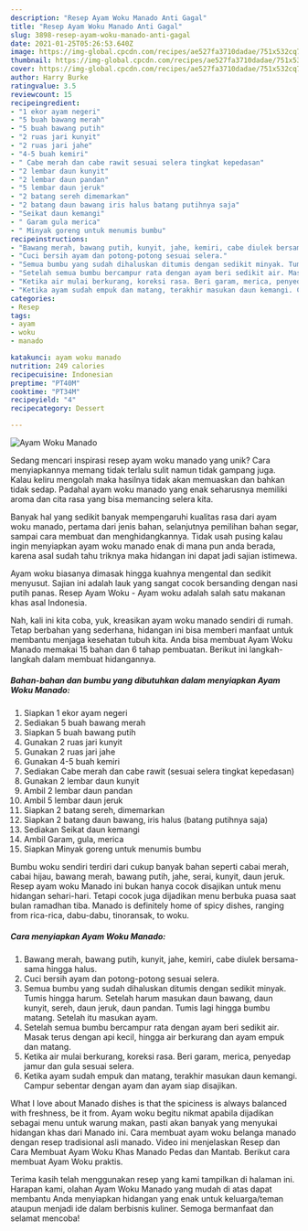 ```yaml
---
description: "Resep Ayam Woku Manado Anti Gagal"
title: "Resep Ayam Woku Manado Anti Gagal"
slug: 3898-resep-ayam-woku-manado-anti-gagal
date: 2021-01-25T05:26:53.640Z
image: https://img-global.cpcdn.com/recipes/ae527fa3710dadae/751x532cq70/ayam-woku-manado-foto-resep-utama.jpg
thumbnail: https://img-global.cpcdn.com/recipes/ae527fa3710dadae/751x532cq70/ayam-woku-manado-foto-resep-utama.jpg
cover: https://img-global.cpcdn.com/recipes/ae527fa3710dadae/751x532cq70/ayam-woku-manado-foto-resep-utama.jpg
author: Harry Burke
ratingvalue: 3.5
reviewcount: 15
recipeingredient:
- "1 ekor ayam negeri"
- "5 buah bawang merah"
- "5 buah bawang putih"
- "2 ruas jari kunyit"
- "2 ruas jari jahe"
- "4-5 buah kemiri"
- " Cabe merah dan cabe rawit sesuai selera tingkat kepedasan"
- "2 lembar daun kunyit"
- "2 lembar daun pandan"
- "5 lembar daun jeruk"
- "2 batang sereh dimemarkan"
- "2 batang daun bawang iris halus batang putihnya saja"
- "Seikat daun kemangi"
- " Garam gula merica"
- " Minyak goreng untuk menumis bumbu"
recipeinstructions:
- "Bawang merah, bawang putih, kunyit, jahe, kemiri, cabe diulek bersama-sama hingga halus."
- "Cuci bersih ayam dan potong-potong sesuai selera."
- "Semua bumbu yang sudah dihaluskan ditumis dengan sedikit minyak. Tumis hingga harum. Setelah harum masukan daun bawang, daun kunyit, sereh, daun jeruk, daun pandan. Tumis lagi hingga bumbu matang. Setelah itu masukan ayam."
- "Setelah semua bumbu bercampur rata dengan ayam beri sedikit air. Masak terus dengan api kecil, hingga air berkurang dan ayam empuk dan matang."
- "Ketika air mulai berkurang, koreksi rasa. Beri garam, merica, penyedap jamur dan gula sesuai selera."
- "Ketika ayam sudah empuk dan matang, terakhir masukan daun kemangi. Campur sebentar dengan ayam dan ayam siap disajikan."
categories:
- Resep
tags:
- ayam
- woku
- manado

katakunci: ayam woku manado 
nutrition: 249 calories
recipecuisine: Indonesian
preptime: "PT40M"
cooktime: "PT34M"
recipeyield: "4"
recipecategory: Dessert

---
```



![Ayam Woku Manado](https://img-global.cpcdn.com/recipes/ae527fa3710dadae/751x532cq70/ayam-woku-manado-foto-resep-utama.jpg)

Sedang mencari inspirasi resep ayam woku manado yang unik? Cara menyiapkannya memang tidak terlalu sulit namun tidak gampang juga. Kalau keliru mengolah maka hasilnya tidak akan memuaskan dan bahkan tidak sedap. Padahal ayam woku manado yang enak seharusnya memiliki aroma dan cita rasa yang bisa memancing selera kita.

Banyak hal yang sedikit banyak mempengaruhi kualitas rasa dari ayam woku manado, pertama dari jenis bahan, selanjutnya pemilihan bahan segar, sampai cara membuat dan menghidangkannya. Tidak usah pusing kalau ingin menyiapkan ayam woku manado enak di mana pun anda berada, karena asal sudah tahu triknya maka hidangan ini dapat jadi sajian istimewa.

Ayam woku biasanya dimasak hingga kuahnya mengental dan sedikit menyusut. Sajian ini adalah lauk yang sangat cocok bersanding dengan nasi putih panas. Resep Ayam Woku - Ayam woku adalah salah satu makanan khas asal Indonesia.


Nah, kali ini kita coba, yuk, kreasikan ayam woku manado sendiri di rumah. Tetap berbahan yang sederhana, hidangan ini bisa memberi manfaat untuk membantu menjaga kesehatan tubuh kita. Anda bisa membuat Ayam Woku Manado memakai 15 bahan dan 6 tahap pembuatan. Berikut ini langkah-langkah dalam membuat hidangannya.

<!--inarticleads1-->

##### Bahan-bahan dan bumbu yang dibutuhkan dalam menyiapkan Ayam Woku Manado:

1. Siapkan 1 ekor ayam negeri
1. Sediakan 5 buah bawang merah
1. Siapkan 5 buah bawang putih
1. Gunakan 2 ruas jari kunyit
1. Gunakan 2 ruas jari jahe
1. Gunakan 4-5 buah kemiri
1. Sediakan  Cabe merah dan cabe rawit (sesuai selera tingkat kepedasan)
1. Gunakan 2 lembar daun kunyit
1. Ambil 2 lembar daun pandan
1. Ambil 5 lembar daun jeruk
1. Siapkan 2 batang sereh, dimemarkan
1. Siapkan 2 batang daun bawang, iris halus (batang putihnya saja)
1. Sediakan Seikat daun kemangi
1. Ambil  Garam, gula, merica
1. Siapkan  Minyak goreng untuk menumis bumbu


Bumbu woku sendiri terdiri dari cukup banyak bahan seperti cabai merah, cabai hijau, bawang merah, bawang putih, jahe, serai, kunyit, daun jeruk. Resep ayam woku Manado ini bukan hanya cocok disajikan untuk menu hidangan sehari-hari. Tetapi cocok juga dijadikan menu berbuka puasa saat bulan ramadhan tiba. Manado is definitely home of spicy dishes, ranging from rica-rica, dabu-dabu, tinoransak, to woku. 

<!--inarticleads2-->

##### Cara menyiapkan Ayam Woku Manado:

1. Bawang merah, bawang putih, kunyit, jahe, kemiri, cabe diulek bersama-sama hingga halus.
1. Cuci bersih ayam dan potong-potong sesuai selera.
1. Semua bumbu yang sudah dihaluskan ditumis dengan sedikit minyak. Tumis hingga harum. Setelah harum masukan daun bawang, daun kunyit, sereh, daun jeruk, daun pandan. Tumis lagi hingga bumbu matang. Setelah itu masukan ayam.
1. Setelah semua bumbu bercampur rata dengan ayam beri sedikit air. Masak terus dengan api kecil, hingga air berkurang dan ayam empuk dan matang.
1. Ketika air mulai berkurang, koreksi rasa. Beri garam, merica, penyedap jamur dan gula sesuai selera.
1. Ketika ayam sudah empuk dan matang, terakhir masukan daun kemangi. Campur sebentar dengan ayam dan ayam siap disajikan.


What I love about Manado dishes is that the spiciness is always balanced with freshness, be it from. Ayam woku begitu nikmat apabila dijadikan sebagai menu untuk warung makan, pasti akan banyak yang menyukai hidangan khas dari Manado ini. Cara membuat ayam woku belanga manado dengan resep tradisional asli manado. Video ini menjelaskan Resep dan Cara Membuat Ayam Woku Khas Manado Pedas dan Mantab. Berikut cara membuat Ayam Woku praktis. 

Terima kasih telah menggunakan resep yang kami tampilkan di halaman ini. Harapan kami, olahan Ayam Woku Manado yang mudah di atas dapat membantu Anda menyiapkan hidangan yang enak untuk keluarga/teman ataupun menjadi ide dalam berbisnis kuliner. Semoga bermanfaat dan selamat mencoba!
